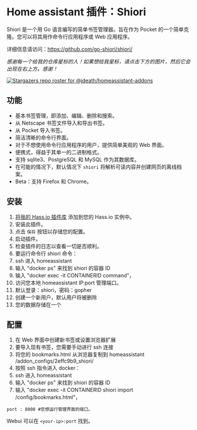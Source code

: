 # Home assistant 插件：Shiori
 Shiori 是一个用 Go 语言编写的简单书签管理器。旨在作为 Pocket 的一个简单克隆。您可以将其用作命令行应用程序或 Web 应用程序。 
 
详细信息请访问：https://github.com/go-shiori/shiori/ 

_感谢每一个给我的仓库星标的人！如果想给我星标，请点击下方的图片，然后它会出现在右上方。感谢！_

[![Stargazers repo roster for @jdeath/homeassistant-addons](https://reporoster.com/stars/jdeath/homeassistant-addons)](https://github.com/jdeath/homeassistant-addons/stargazers)

## 功能

- 基本书签管理，即添加、编辑、删除和搜索。
- 从 Netscape 书签文件导入和导出书签。
- 从 Pocket 导入书签。
- 简洁清晰的命令行界面。
- 对于不想使用命令行应用程序的用户，提供简单美观的 Web 界面。
- 便携式，得益于其单一的二进制格式。
- 支持 sqlite3、PostgreSQL 和 MySQL 作为其数据库。
- 在可能的情况下，默认情况下 `shiori` 将解析可读内容并创建网页的离线档案。
- Beta：支持 Firefox 和 Chrome。

## 安装

1. [将我的 Hass.io 插件库][repository] 添加到您的 Hass.io 实例中。
1. 安装此插件。
1. 点击 `保存` 按钮以存储您的配置。
1. 启动插件。
1. 检查插件的日志以查看一切是否顺利。
1. 要运行命令行 shiori 命令：
1. ssh 进入 homeassistant
1. 输入 "docker ps" 来找到 shiori 的容器 ID
1. 输入 "docker exec -it CONTAINERID command"， 
1. 访问您本地 homeassistant IP:port 管理端口。
1. 默认登录：shiori，密码：gopher
1. 创建一个新用户，默认用户将被删除
1. 您的数据存储在一个
## 配置
1. 在 Web 界面中创建新书签或设置浏览器扩展
1. 要导入现有书签，您需要手动进行 ssh 连接
1. 将您的 bookmarks.html 从浏览器复制到 homeassistant /addon_configs/2effc9b9_shiori/
1. 按照 ssh 指令进入 docker：
1. ssh 进入 homeassistant
1. 输入 "docker ps" 来找到 shiori 的容器 ID
1. 输入 "docker exec -it CONTAINERID shiori import /config/bookmarks.html"， 
```
port : 8000 #您想运行管理界面的端口。
```

Webui 可以在 `<your-ip>:port` 找到。

[repository]: https://github.com/jdeath/homeassistant-addons